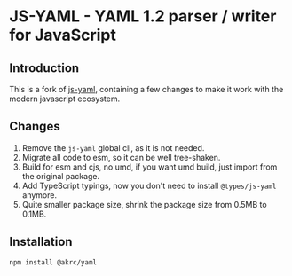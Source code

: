 JS-YAML - YAML 1.2 parser / writer for JavaScript
=================================================

## Introduction

This is a fork of [js-yaml](https://github.com/nodeca/js-yaml), containing a few changes to make it work with the modern javascript ecosystem.

## Changes

1. Remove the `js-yaml` global cli, as it is not needed.
2. Migrate all code to esm, so it can be well tree-shaken.
3. Build for esm and cjs, no umd, if you want umd build, just import from the original package.
4. Add TypeScript typings, now you don't need to install `@types/js-yaml` anymore.
5. Quite smaller package size, shrink the package size from 0.5MB to 0.1MB.

## Installation

```bash
npm install @akrc/yaml
```
